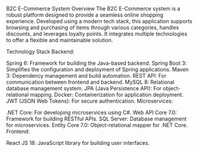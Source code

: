 B2C E-Commerce System
Overview
The B2C E-Commerce system is a robust platform designed to provide a seamless online shopping experience. Developed using a modern tech stack, this application supports browsing and purchasing of items through various categories, handles discounts, and leverages loyalty points. It integrates multiple technologies to offer a flexible and maintainable solution.

Technology Stack
Backend:

Spring 6: Framework for building the Java-based backend.
Spring Boot 3: Simplifies the configuration and deployment of Spring applications.
Maven 3: Dependency management and build automation.
REST API: For communication between frontend and backend.
MySQL 8: Relational database management system.
JPA (Java Persistence API): For object-relational mapping.
Docker: Containerization for application deployment.
JWT (JSON Web Tokens): For secure authentication.
Microservices:

.NET Core: For developing microservices using C#.
Web API Core 7.0: Framework for building RESTful APIs.
SQL Server: Database management for microservices.
Entity Core 7.0: Object-relational mapper for .NET Core.
Frontend:

React JS 18: JavaScript library for building user interfaces.
